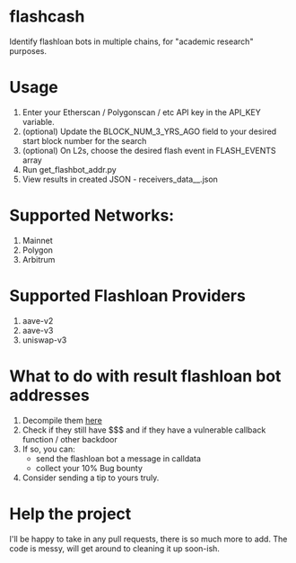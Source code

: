 # flashcash

Identify flashloan bots in multiple chains, for "academic research" purposes.

# Usage

1.  Enter your Etherscan / Polygonscan / etc API key in the API_KEY variable.
2.  (optional) Update the BLOCK_NUM_3_YRS_AGO field to your desired start block number for the search
3.  (optional) On L2s, choose the desired flash event in FLASH_EVENTS array
4.  Run get_flashbot_addr.py
5.  View results in created JSON - receivers_data_<chain>_<date>.json

# Supported Networks:

1.  Mainnet
2.  Polygon
3.  Arbitrum

# Supported Flashloan Providers

1.  aave-v2
2.  aave-v3
3.  uniswap-v3

# What to do with result flashloan bot addresses

1.  Decompile them [here](https://ethervm.io/decompile)
2.  Check if they still have $$$ and if they have a vulnerable callback function / other backdoor
3.  If so, you can:
    - send the flashloan bot a message in calldata
    - collect your 10% Bug bounty
4.  Consider sending a tip to yours truly.

# Help the project

I'll be happy to take in any pull requests, there is so much more to add. The code is messy, will get around to cleaning it up soon-ish.
